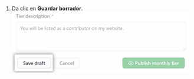 1. Da clic en **Guardar borrador**. ![Botón de guardar borrador](/assets/images/help/sponsors/save-tier-draft.png)
